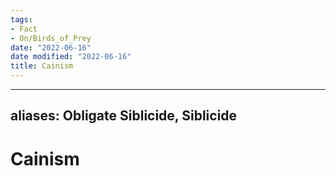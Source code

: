 ```yaml
---
tags:
- Fact
- On/Birds_of_Prey
date: "2022-06-16"
date modified: "2022-06-16"
title: Cainism
---
```


---
aliases: Obligate Siblicide, Siblicide
---

# Cainism
